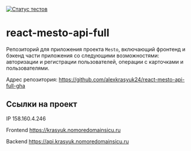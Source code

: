 [![Статус тестов](../../actions/workflows/tests.yml/badge.svg)](../../actions/workflows/tests.yml)

# react-mesto-api-full
Репозиторий для приложения проекта `Mesto`, включающий фронтенд и бэкенд части приложения со следующими возможностями: авторизации и регистрации пользователей, операции с карточками и пользователями.

Адрес репозитория: https://github.com/alexkrasyuk24/react-mesto-api-full-gha

## Ссылки на проект

IP 158.160.4.246

Frontend https://krasyuk.nomoredomainsicu.ru

Backend https://api.krasyuk.nomoredomainsicu.ru